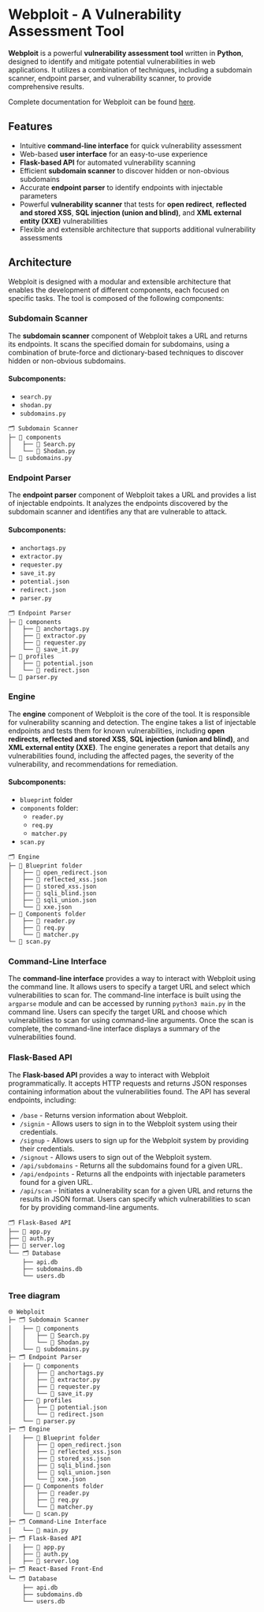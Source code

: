 
# Webploit - A Vulnerability Assessment Tool

**Webploit** is a powerful **vulnerability assessment tool** written in **Python**, designed to identify and mitigate potential vulnerabilities in web applications. It utilizes a combination of techniques, including a subdomain scanner, endpoint parser, and vulnerability scanner, to provide comprehensive results.

Complete documentation for Webploit can be found [here](https://webploit.gitbook.io/documentation/).

## Features

-   Intuitive **command-line interface** for quick vulnerability assessment
-   Web-based **user interface** for an easy-to-use experience
-   **Flask-based API** for automated vulnerability scanning
-   Efficient **subdomain scanner** to discover hidden or non-obvious subdomains
-   Accurate **endpoint parser** to identify endpoints with injectable parameters
-   Powerful **vulnerability scanner** that tests for **open redirect**, **reflected and stored XSS**, **SQL injection (union and blind)**, and **XML external entity (XXE)** vulnerabilities
-   Flexible and extensible architecture that supports additional vulnerability assessments

## Architecture

Webploit is designed with a modular and extensible architecture that enables the development of different components, each focused on specific tasks. The tool is composed of the following components:

### Subdomain Scanner

The **subdomain scanner** component of Webploit takes a URL and returns its endpoints. It scans the specified domain for subdomains, using a combination of brute-force and dictionary-based techniques to discover hidden or non-obvious subdomains.

#### Subcomponents:

-   `search.py`
-   `shodan.py`
-   `subdomains.py`

```
🗂️ Subdomain Scanner
├─ 📁 components
│   ├── 🐍 Search.py
│   └── 🐍 Shodan.py
└─ 🐍 subdomains.py
```

### Endpoint Parser

The **endpoint parser** component of Webploit takes a URL and provides a list of injectable endpoints. It analyzes the endpoints discovered by the subdomain scanner and identifies any that are vulnerable to attack.

#### Subcomponents:

-   `anchortags.py`
-   `extractor.py`
-   `requester.py`
-   `save_it.py`
-   `potential.json`
-   `redirect.json`
-   `parser.py`

```
🗂️ Endpoint Parser
├─ 📁 components
│   ├── 🐍 anchortags.py
│   ├── 🐍 extractor.py
│   ├── 🐍 requester.py
│   └── 🐍 save_it.py
├─ 📁 profiles
│   ├── 📄 potential.json
│   └── 📄 redirect.json
└─ 🐍 parser.py
```

### Engine

The **engine** component of Webploit is the core of the tool. It is responsible for vulnerability scanning and detection. The engine takes a list of injectable endpoints and tests them for known vulnerabilities, including **open redirects**, **reflected and stored XSS**, **SQL injection (union and blind)**, and **XML external entity (XXE)**. The engine generates a report that details any vulnerabilities found, including the affected pages, the severity of the vulnerability, and recommendations for remediation.

#### Subcomponents:

-   `blueprint` folder
-   `components` folder:
    -   `reader.py`
    -   `req.py`
    -   `matcher.py`
-   `scan.py`

```
🗂️ Engine
├─ 📁 Blueprint folder
│   ├── 📄 open_redirect.json
│   ├── 📄 reflected_xss.json
│   ├── 📄 stored_xss.json
│   ├── 📄 sqli_blind.json
│   ├── 📄 sqli_union.json
│   └── 📄 xxe.json
├─ 📁 Components folder
│   ├── 🐍 reader.py
│   ├── 🐍 req.py
│   └── 🐍 matcher.py
└─ 🐍 scan.py
```
### Command-Line Interface

The **command-line interface** provides a way to interact with Webploit using the command line. It allows users to specify a target URL and select which vulnerabilities to scan for. The command-line interface is built using the `argparse` module and can be accessed by running `python3 main.py` in the command line. Users can specify the target URL and choose which vulnerabilities to scan for using command-line arguments. Once the scan is complete, the command-line interface displays a summary of the vulnerabilities found.

### Flask-Based API

The **Flask-based API** provides a way to interact with Webploit programmatically. It accepts HTTP requests and returns JSON responses containing information about the vulnerabilities found. The API has several endpoints, including:
-   `/base` - Returns version information about Webploit.
-   `/signin` - Allows users to sign in to the Webploit system using their credentials.
-   `/signup` - Allows users to sign up for the Webploit system by providing their credentials.
-   `/signout` - Allows users to sign out of the Webploit system.
-   `/api/subdomains` - Returns all the subdomains found for a given URL.
-   `/api/endpoints` - Returns all the endpoints with injectable parameters found for a given URL.
-   `/api/scan` - Initiates a vulnerability scan for a given URL and returns the results in JSON format. Users can specify which vulnerabilities to scan for by providing command-line arguments.

```
🗂️ Flask-Based API
├── 🐍 app.py
├── 🐍 auth.py
├── 📄 server.log
└── 🗂️ Database
    ├── api.db
    ├── subdomains.db
    └── users.db
```

### Tree diagram

```
🌐 Webploit
├─ 🗂️ Subdomain Scanner
│   ├── 📁 components
│   │   ├── 🐍 Search.py
│   │   └── 🐍 Shodan.py
│   └── 🐍 subdomains.py
├─ 🗂️ Endpoint Parser
│   ├── 📁 components
│   │   ├── 🐍 anchortags.py
│   │   ├── 🐍 extractor.py
│   │   ├── 🐍 requester.py
│   │   └── 🐍 save_it.py
│   ├── 📁 profiles
│   │   ├── 📄 potential.json
│   │   └── 📄 redirect.json
│   └── 🐍 parser.py
├─ 🗂️ Engine
│   ├── 📁 Blueprint folder
│   │   ├── 📄 open_redirect.json
│   │   ├── 📄 reflected_xss.json
│   │   ├── 📄 stored_xss.json
│   │   ├── 📄 sqli_blind.json
│   │   ├── 📄 sqli_union.json
│   │   └── 📄 xxe.json
│   ├── 📁 Components folder
│   │   ├── 🐍 reader.py
│   │   ├── 🐍 req.py
│   │   └── 🐍 matcher.py
│   └── 🐍 scan.py
├─ 🗂️ Command-Line Interface
│   └── 🐍 main.py
├─ 🗂️ Flask-Based API
│   ├── 🐍 app.py
│   ├── 🐍 auth.py
│   ├── 📄 server.log
├─ 🗂️ React-Based Front-End
└─ 🗂️ Database
    ├── api.db
    ├── subdomains.db
    └── users.db

```



